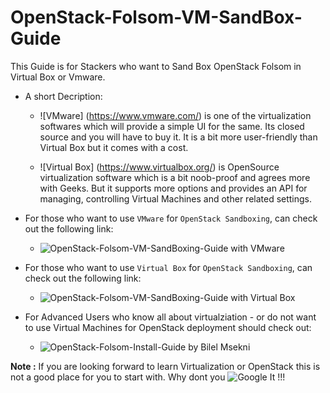 OpenStack-Folsom-VM-SandBox-Guide
=================================

 This Guide is for Stackers who want to Sand Box OpenStack Folsom in Virtual Box or Vmware.
 
* A short Decription:
 
  * ![VMware] (https://www.vmware.com/) is one of the virtualization softwares which will provide a simple UI for the same. Its closed source and you will have to buy it. It is a bit more user-friendly than Virtual Box but it comes with a cost. 
   
  * ![Virtual Box] (https://www.virtualbox.org/) is OpenSource virtualization software which is a bit noob-proof and agrees more with Geeks. But it supports more options and provides an API for managing, controlling Virtual Machines and other related settings.
  
 
* For those who want to use `VMware` for `OpenStack Sandboxing`, can check out the following link:
  * ![OpenStack-Folsom-VM-SandBoxing-Guide with VMware](https://github.com/dguitarbite/OpenStack-Folsom-VM-SandBox-Guide/tree/VMware)


* For those who want to use `Virtual Box` for `OpenStack Sandboxing`, can check out the following link:
  * ![OpenStack-Folsom-VM-SandBoxing-Guide with Virtual Box](https://github.com/dguitarbite/OpenStack-Folsom-VM-SandBox-Guide/tree/VirtualBox)


* For Advanced Users who know all about virtualziation - or do not want to use Virtual Machines for OpenStack deployment should check out:
  * ![OpenStack-Folsom-Install-Guide](https://github.com/mseknibilel/OpenStack-Folsom-Install-guide/blob/master/OpenStack_Folsom_Install_Guide_WebVersion.rst) by Bilel Msekni


**Note :** If you are looking forward to learn Virtualization or OpenStack this is not a good place for you to start with. Why dont you ![Google It](https://www.google.com) !!!
